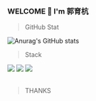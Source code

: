 ### WELCOME 👋 I'm 郭育杭

> GitHub Stat
> 
![Anurag's GitHub stats](https://github-readme-stats.vercel.app/api?username=AjayzzZ4587&theme=dark&show_icons=true)

<!-- > Try to....

[![solved.ac tier](http://mazassumnida.wtf/api/generate_badge?boj=AjayzzZ4587)](https://solved.ac/AjayzzZ4587)
 -->
> Stack

<div class="row">
<img src="https://img.shields.io/badge/Python-3776AB?style=for-the-badge&logo=python&logoColor=white">
<img src="https://img.shields.io/badge/C%2B%2B-00599C?style=for-the-badge&logo=c%2B%2B&logoColor=white">
<img src=https://img.shields.io/badge/PyTorch-EE4C2C?style=for-the-badge&logo=PyTorch&logoColor=white>
 
 </div>
<br>


> THANKS

